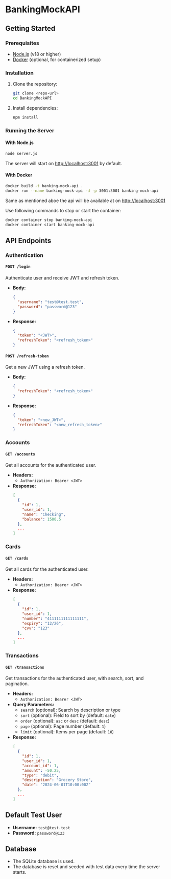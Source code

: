 # BankingMockAPI

## Getting Started

### Prerequisites
- [Node.js](https://nodejs.org/) (v18 or higher)
- [Docker](https://www.docker.com/) (optional, for containerized setup)

### Installation

1. Clone the repository:
   ```bash
   git clone <repo-url>
   cd BankingMockAPI
   ```
2. Install dependencies:
   ```bash
   npm install
   ```

### Running the Server

#### With Node.js
```bash
node server.js
```
The server will start on [http://localhost:3001](http://localhost:3001) by default.

#### With Docker
```bash
docker build -t banking-mock-api .
docker run --name banking-mock-api -d -p 3001:3001 banking-mock-api
```

Same as mentioned aboe the api will be available at on [http://localhost:3001](http://localhost:3001)

Use following commands to stop or start the container:
```bash
docker container stop banking-mock-api
docker container start banking-mock-api
```


## API Endpoints

### Authentication

#### `POST /login`
Authenticate user and receive JWT and refresh token.
- **Body:**
  ```json
  {
    "username": "test@test.test",
    "password": "password@123"
  }
  ```
- **Response:**
  ```json
  {
    "token": "<JWT>",
    "refreshToken": "<refresh_token>"
  }
  ```

#### `POST /refresh-token`
Get a new JWT using a refresh token.
- **Body:**
  ```json
  {
    "refreshToken": "<refresh_token>"
  }
  ```
- **Response:**
  ```json
  {
    "token": "<new_JWT>",
    "refreshToken": "<new_refresh_token>"
  }
  ```


### Accounts

#### `GET /accounts`
Get all accounts for the authenticated user.
- **Headers:**
  - `Authorization: Bearer <JWT>`
- **Response:**
  ```json
  [
    {
      "id": 1,
      "user_id": 1,
      "name": "Checking",
      "balance": 1500.5
    },
    ...
  ]
  ```

### Cards

#### `GET /cards`
Get all cards for the authenticated user.
- **Headers:**
  - `Authorization: Bearer <JWT>`
- **Response:**
  ```json
  [
    {
      "id": 1,
      "user_id": 1,
      "number": "4111111111111111",
      "expiry": "12/26",
      "cvv": "123"
    },
    ...
  ]
  ```

### Transactions

#### `GET /transactions`
Get transactions for the authenticated user, with search, sort, and pagination.
- **Headers:**
  - `Authorization: Bearer <JWT>`
- **Query Parameters:**
  - `search` (optional): Search by description or type
  - `sort` (optional): Field to sort by (default: `date`)
  - `order` (optional): `asc` or `desc` (default: `desc`)
  - `page` (optional): Page number (default: `1`)
  - `limit` (optional): Items per page (default: `10`)
- **Response:**
  ```json
  [
    {
      "id": 1,
      "user_id": 1,
      "account_id": 1,
      "amount": -50.25,
      "type": "debit",
      "description": "Grocery Store",
      "date": "2024-06-01T10:00:00Z"
    },
    ...
  ]
  ```

## Default Test User
- **Username:** `test@test.test`
- **Password:** `password@123`

## Database
- The SQLite database is used.
- The database is reset and seeded with test data every time the server starts.